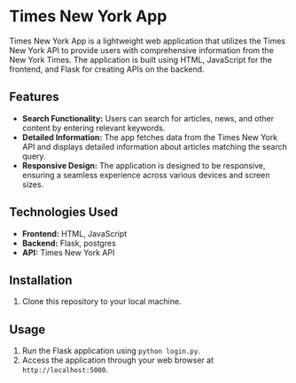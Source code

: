 # Times New York App

Times New York App is a lightweight web application that utilizes the Times New York API to provide users with comprehensive information from the New York Times. The application is built using HTML, JavaScript for the frontend, and Flask for creating APIs on the backend.

## Features
- **Search Functionality:** Users can search for articles, news, and other content by entering relevant keywords.
- **Detailed Information:** The app fetches data from the Times New York API and displays detailed information about articles matching the search query.
- **Responsive Design:** The application is designed to be responsive, ensuring a seamless experience across various devices and screen sizes.

## Technologies Used
- **Frontend:** HTML, JavaScript
- **Backend:** Flask, postgres
- **API:** Times New York API

## Installation
1. Clone this repository to your local machine.

## Usage
1. Run the Flask application using `python login.py`.
2. Access the application through your web browser at `http://localhost:5000`.

